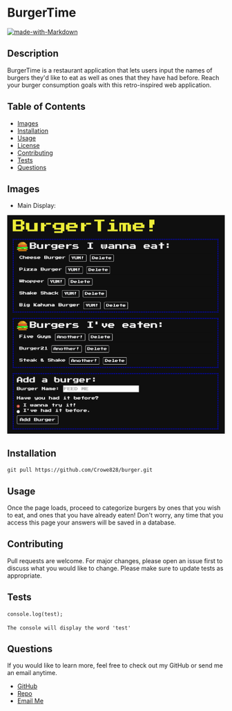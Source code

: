 # BurgerTime

[![made-with-Markdown](https://img.shields.io/badge/Made%20with-Markdown-1f425f.svg)](http://commonmark.org)

## Description

BurgerTime is a restaurant application that lets users input the names of burgers they'd like to eat as well as ones that they have had before. Reach your burger consumption goals with this retro-inspired web application.

## Table of Contents

- [Images](#images)
- [Installation](#installation)
- [Usage](#usage)
- [License](#license)
- [Contributing](#contributing)
- [Tests](#tests)
- [Questions](#tests)

## Images

- Main Display:

![BurgerTime](https://github.com/Crowe828/burger/blob/main/public/assets/img/burgertime.png)

## Installation

```
git pull https://github.com/Crowe828/burger.git
```

## Usage

Once the page loads, proceed to categorize burgers by ones that you wish to eat, and ones that you have already eaten! Don't worry, any time that you access this page your answers will be saved in a database.

## Contributing

Pull requests are welcome. For major changes, please open an issue first to discuss what you would like to change.
Please make sure to update tests as appropriate.

## Tests

```
console.log(test);

The console will display the word 'test'
```

## Questions

If you would like to learn more, feel free to check out my GitHub or send me an email anytime.

- [GitHub](https://github.com/crowe828)
- [Repo](https://github.com/Crowe828/burger)
- [Email Me](mailto:crowe828@gmail.com?subject=Nice%20README%20Generator%20Dude)
